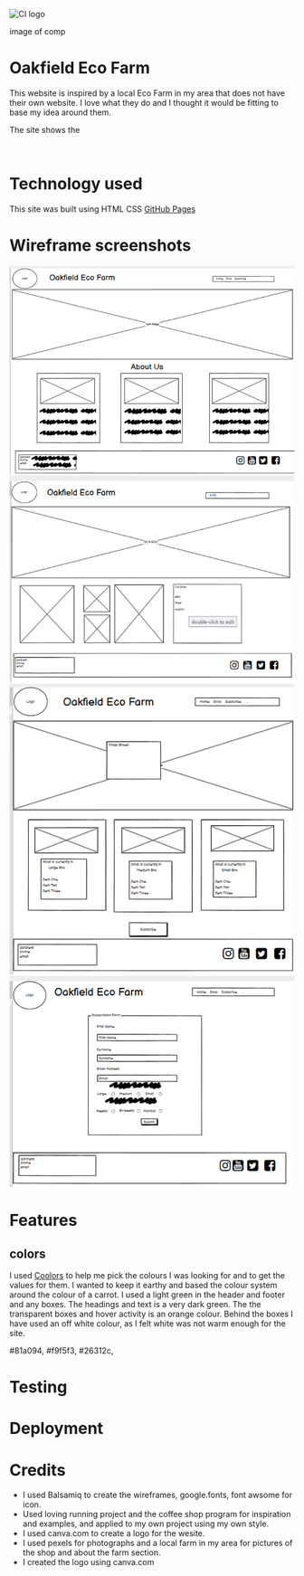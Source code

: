 ![CI logo](https://codeinstitute.s3.amazonaws.com/fullstack/ci_logo_small.png)

image of comp

# Oakfield Eco Farm

This website is inspired by a local Eco Farm in my area that does not have their own website. I love what they do and I thought it 
would be fitting to base my idea around them.

The site shows the

<br>

# Technology used

This site was built using HTML CSS [GitHub Pages](https://pages.github.com/)

# Wireframe screenshots

![This is an image](assets/README%20IMAGES/wireframe1.png)<br>
![This is an image](assets/README%20IMAGES/wireframe2.png)<br>
![This is an image](assets/README%20IMAGES/wireframe3.png)<br>
![This is an image](assets/README%20IMAGES/wireframe4.png)<br>


# Features

## colors 

 I used [Coolors](https://coolors.co) to help me pick the colours I was looking for and to get the values for them. I wanted to keep it earthy and based the colour system around the colour of a carrot.  I used a light green in the header and footer and any boxes. The headings and text is a very dark green. The the transparent boxes and hover activity is an orange colour. Behind the boxes I have used an off white colour, as I felt white was not warm enough for the site.

#81a094, #f9f5f3, #26312c,

# Testing

# Deployment



# Credits

* I used Balsamiq to create the wireframes, google.fonts, font awsome for icon.
* Used loving running project and the coffee shop program for inspiration and examples, and applied to my own project using my own style.<br>
* I used canva.com to create a logo for the wesite.
* I used pexels for photographs and a local farm in my area for pictures of the shop and about the farm section.<br>
* I created the logo using canva.com